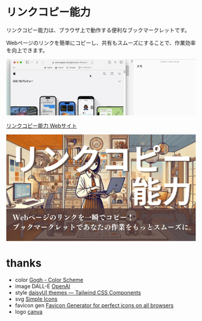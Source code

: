 # リンクコピー能力

リンクコピー能力は、ブラウザ上で動作する便利なブックマークレットです。

Webページのリンクを簡単にコピーし、共有もスムーズにすることで、作業効率を向上できます。


![image](https://github.com/ttsukasan/fast-copy-link/blob/main/img/fcl_tutorial.gif?raw=true)

[リンクコピー能力 Webサイト](https://ttsukasan.github.io/fast-copy-link/)

![image](https://github.com/ttsukasan/fast-copy-link/blob/main/img/og.png?raw=true)


# thanks

- color [Gogh - Color Scheme](https://gogh-co.github.io/Gogh/)
- image DALL-E [OpenAI](https://openai.com/)
- style [daisyUI themes — Tailwind CSS Components](https://daisyui.com/docs/themes/)
- svg [Simple Icons](https://simpleicons.org/?q=githu)
- favicon gen [Favicon Generator for perfect icons on all browsers](https://realfavicongenerator.net/)
- logo [canva](https://www.canva.com/ja_jp/learn/logodesign/)
